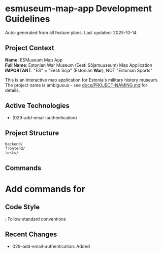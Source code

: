 # esmuseum-map-app Development Guidelines

Auto-generated from all feature plans. Last updated: 2025-10-14

## Project Context

**Name**: ESMuseum Map App  
**Full Name**: Estonian War Museum (Eesti Sõjamuuseum) Map Application  
**IMPORTANT**: "ES" = "Eesti Sõja" (Estonian **War**), NOT "Estonian Sports"

This is an interactive map application for Estonia's military history museum. The project name is ambiguous - see [docs/PROJECT-NAMING.md](../docs/PROJECT-NAMING.md) for details.

## Active Technologies

- (029-add-email-authentication)

## Project Structure

```text
backend/
frontend/
tests/
```

## Commands

# Add commands for 

## Code Style

: Follow standard conventions

## Recent Changes

- 029-add-email-authentication: Added

<!-- MANUAL ADDITIONS START -->
<!-- MANUAL ADDITIONS END -->
